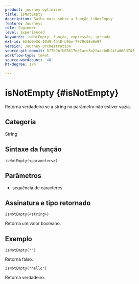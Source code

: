 ```yaml
---
product: journey optimizer
title: isNotEmpty
description: Saiba mais sobre a função isNotEmpty
feature: Journeys
role: Engineer
level: Experienced
keywords: isNotEmpty, função, expressão, jornada
exl-id: 654d0e3d-10d9-4a40-b9be-7979c08e0e97
version: Journey Orchestration
source-git-commit: 6f7b9bfb65617ee1ace3a2faaebdb24fa068d74f
workflow-type: tm+mt
source-wordcount: '40'
ht-degree: 17%

---
```


# isNotEmpty {#isNotEmpty}

Retorna verdadeiro se a string no parâmetro não estiver vazia.

## Categoria

String

## Sintaxe da função

`isNotEmpty(<parameters>)`

## Parâmetros

* sequência de caracteres

## Assinatura e tipo retornado

`isNotEmpty(<string>)`

Retorna um valor booleano.

## Exemplo

`isNotEmpty("")`

Retorna falso.

`isNotEmpty("hello")`

Retorna verdadeiro.
